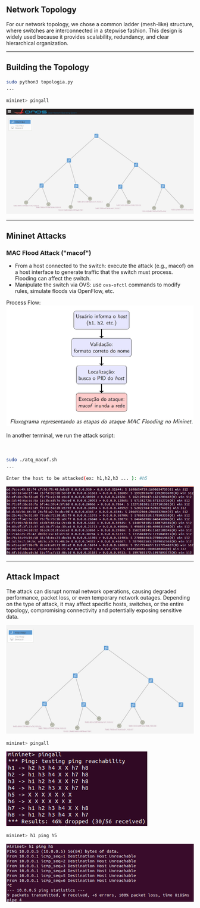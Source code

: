## Network Topology
For our network topology, we chose a common ladder (mesh-like) structure, where switches are interconnected in a stepwise fashion. This design is widely used because it provides scalability, redundancy, and clear hierarchical organization.

---
## Building the Topology

```bash
sudo python3 topologia.py
...

mininet> pingall
```
![topologia ONOS](images/topologia_no_Onos.jpeg)

---

## Mininet Attacks

### MAC Flood Attack ("macof")

- From a host connected to the switch: execute the attack (e.g., macof) on a host interface to generate traffic that the switch must process. Flooding can affect the switch.  
- Manipulate the switch via OVS: use `ovs-ofctl` commands to modify rules, simulate floods via OpenFlow, etc.

Process Flow:
![topologia ONOS](images/Flood.jpeg)

In another terminal, we run the attack script:

```bash


sudo ./atq_macof.sh
...

Enter the host to be attacked(ex: h1,h2,h3 ... ): #h5

```
![Script attack](images/flood_mac.jpeg)

---
## Attack Impact
The attack can disrupt normal network operations, causing degraded performance, packet loss, or even temporary network outages. Depending on the type of attack, it may affect specific hosts, switches, or the entire topology, compromising connectivity and potentially exposing sensitive data.

![Attack after](images/Onos_posatq.jpeg)

```bash
mininet> pingall
```

![Script attack conection](images/atq_viaterminal.jpeg)

```bash
mininet> h1 ping h5
```

![Script attack ping ](images/h1_ping_h5.jpeg)


